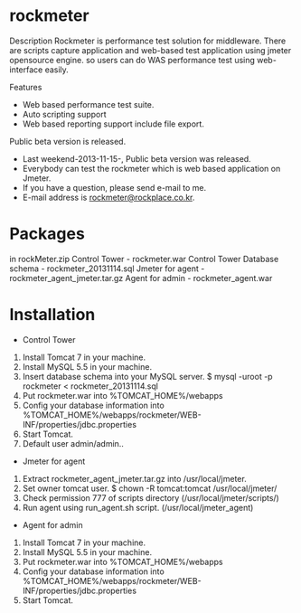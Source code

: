 rockmeter
=========

Description
Rockmeter is performance test solution for middleware.
There are scripts capture application and web-based test application using jmeter opensource engine.
so users can do WAS performance test using web-interface easily.



Features
- Web based performance test suite.
- Auto scripting support
- Web based reporting support include file export.


Public beta version is released.
- Last weekend-2013-11-15-, Public beta version was released.
- Everybody can test the rockmeter which is web based application on Jmeter.
- If you have a question, please send e-mail to me. 
- E-mail address is rockmeter@rockplace.co.kr.

# Packages
 in rockMeter.zip
  Control Tower - rockmeter.war
  Control Tower Database schema - rockmeter_20131114.sql
  Jmeter for agent - rockmeter_agent_jmeter.tar.gz
  Agent for admin - rockmeter_agent.war

# Installation
 - Control Tower
  1. Install Tomcat 7 in your machine.
  2. Install MySQL 5.5 in your machine.
  3. Insert database schema into your MySQL server.
     $ mysql -uroot -p rockmeter < rockmeter_20131114.sql
  4. Put rockmeter.war into %TOMCAT_HOME%/webapps
  5. Config your database information into %TOMCAT_HOME%/webapps/rockmeter/WEB-INF/properties/jdbc.properties
  6. Start Tomcat.
  7. Default user admin/admin..

 - Jmeter for agent
  1. Extract rockmeter_agent_jmeter.tar.gz into /usr/local/jmeter.
  2. Set owner tomcat user.
     $ chown -R tomcat:tomcat /usr/local/jmeter/
  3. Check permission 777 of scripts directory (/usr/local/jmeter/scripts/)
  4. Run agent using run_agent.sh script. (/usr/local/jmeter_agent)

 - Agent for admin
  1. Install Tomcat 7 in your machine.
  2. Install MySQL 5.5 in your machine.
  3. Put rockmeter.war into %TOMCAT_HOME%/webapps
  4. Config your database information into %TOMCAT_HOME%/webapps/rockmeter/WEB-INF/properties/jdbc.properties
  5. Start Tomcat.

